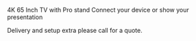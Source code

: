 4K 65 Inch TV with Pro stand Connect your device or show your presentation

Delivery and setup extra please call for a quote.
